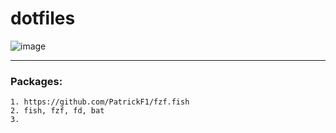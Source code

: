 # dotfiles
![image](https://user-images.githubusercontent.com/8040338/118793520-5cbbf780-b8a1-11eb-94e7-6f124a906bea.png)

----

### Packages:  
```
1. https://github.com/PatrickF1/fzf.fish  
2. fish, fzf, fd, bat  
3. 
```
